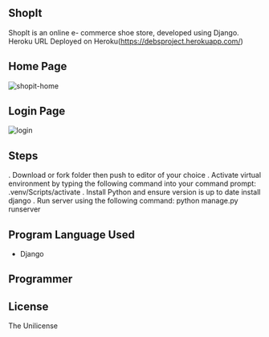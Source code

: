 ## ShopIt
ShopIt is an online e- commerce shoe store, developed using Django. Heroku URL
 Deployed on Heroku(https://debsproject.herokuapp.com/)

## Home Page
![shopit-home](https://user-images.githubusercontent.com/77339575/167216644-26c47ca7-bd25-4f16-8b4b-63191df60ad9.png)

## Login Page

 ![login](https://user-images.githubusercontent.com/77339575/167217543-a6ba6318-361c-4c57-8ee5-b2ab0b6f8736.png)

## Steps 
.  Download or fork folder then push to editor of your choice
. Activate virtual environment by typing the following command into your command prompt: .venv/Scripts/activate
. Install Python and ensure version is up to date
  install django
  . Run server using the following command: python manage.py runserver

## Program Language Used
- Django

## Programmer



## License
The Unilicense
